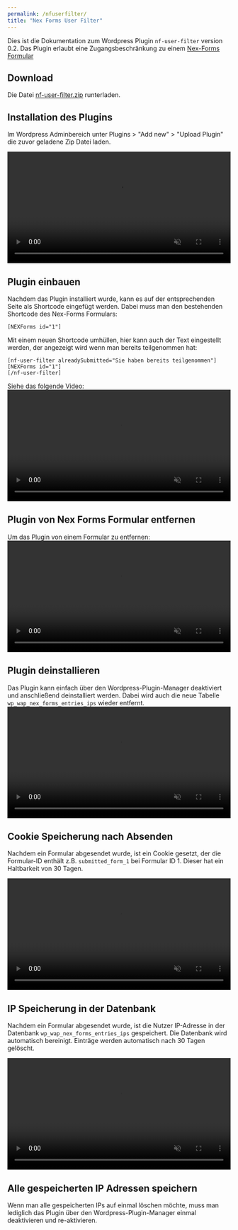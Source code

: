 ```yaml
---
permalink: /nfuserfilter/
title: "Nex Forms User Filter"
---
```


Dies ist die Dokumentation zum Wordpress Plugin `nf-user-filter` version 0.2. Das Plugin erlaubt eine Zugangsbeschränkung zu einem
<a target="_blank" rel="noopener noreferrer" href="https://de.wordpress.org/plugins/nex-forms-express-wp-form-builder/">Nex-Forms Formular</a>

## Download

Die Datei
<a target="_blank" rel="noopener noreferrer" href="../assets/releases/nf-user-filter/nf-user-filter.zip">nf-user-filter.zip</a>
runterladen.

## Installation des Plugins

Im Wordpress Adminbereich unter Plugins > "Add new" > "Upload Plugin" die zuvor geladene Zip Datei laden.

<video muted controls width="100%" >
    <source src="../assets/releases/nf-user-filter/videos/01_Installation.mp4" type="video/mp4">
</video>

## Plugin einbauen

Nachdem das Plugin installiert wurde, kann es auf der entsprechenden Seite als Shortcode eingefügt werden.
Dabei muss man den bestehenden Shortcode des Nex-Forms Formulars:

```
[NEXForms id="1"]
```

Mit einem neuen Shortcode umhüllen, hier kann auch der Text eingestellt werden, der angezeigt wird wenn man bereits teilgenommen hat:

```
[nf-user-filter alreadySubmitted="Sie haben bereits teilgenommen"]
[NEXForms id="1"]
[/nf-user-filter]
```

Siehe das folgende Video:
<video muted controls width="100%" >
    <source src="../assets/releases/nf-user-filter/videos/02_Setup.mp4" type="video/mp4">
</video>

## Plugin von Nex Forms Formular entfernen
Um das Plugin von einem Formular zu entfernen:
<video muted controls width="100%" >
    <source src="../assets/releases/nf-user-filter/videos/03_Removal.mp4" type="video/mp4">
</video>

## Plugin deinstallieren
Das Plugin kann einfach über den Wordpress-Plugin-Manager deaktiviert und anschließend deinstalliert werden.
Dabei wird auch die neue Tabelle `wp_wap_nex_forms_entries_ips` wieder entfernt.
<video muted controls width="100%" >
    <source src="../assets/releases/nf-user-filter/videos/04_Uninstallation.mp4" type="video/mp4">
</video>

## Cookie Speicherung nach Absenden

Nachdem ein Formular abgesendet wurde, ist ein Cookie gesetzt, der die Formular-ID enthält z.B. `submitted_form_1` bei Formular ID 1. Dieser hat ein Haltbarkeit von 30 Tagen.

<video muted controls width="100%" >
    <source src="../assets/releases/nf-user-filter/videos/05_Stored_Cookie.mp4" type="video/mp4">
</video>

## IP Speicherung in der Datenbank

Nachdem ein Formular abgesendet wurde, ist die Nutzer IP-Adresse in der Datenbank `wp_wap_nex_forms_entries_ips` gespeichert. Die Datenbank wird automatisch bereinigt. Einträge werden automatisch nach 30 Tagen gelöscht.

<video muted controls width="100%" >
    <source src="../assets/releases/nf-user-filter/videos/06_Stored_IP.mp4" type="video/mp4">
</video>

## Alle gespeicherten IP Adressen speichern

Wenn man alle gespeicherten IPs auf einmal löschen möchte, muss man lediglich das Plugin über den Wordpress-Plugin-Manager einmal deaktivieren und re-aktivieren.
